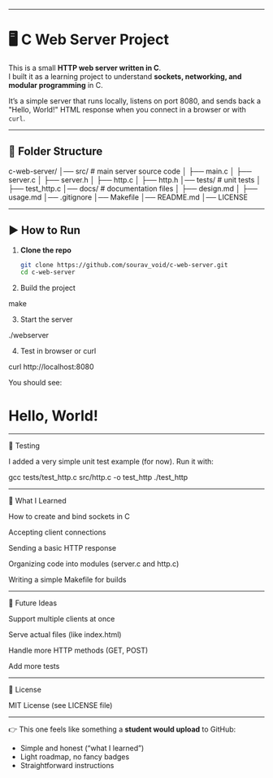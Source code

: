 
---

# 🖥️ C Web Server Project

This is a small **HTTP web server written in C**.  
I built it as a learning project to understand **sockets, networking, and modular programming** in C.  

It’s a simple server that runs locally, listens on port 8080, and sends back a "Hello, World!" HTML response when you connect in a browser or with `curl`.

---

## 📂 Folder Structure

c-web-server/ │── src/              # main server source code │   ├── main.c │   ├── server.c │   ├── server.h │   ├── http.c │   ├── http.h │── tests/            # unit tests │   ├── test_http.c │── docs/             # documentation files │   ├── design.md │   ├── usage.md │── .gitignore │── Makefile │── README.md │── LICENSE

---

## ▶️ How to Run

1. **Clone the repo**
   ```bash
   git clone https://github.com/sourav_void/c-web-server.git
   cd c-web-server

2. Build the project

make


3. Start the server

./webserver


4. Test in browser or curl

curl http://localhost:8080



You should see:

<html><body><h1>Hello, World!</h1></body></html>


---

🧪 Testing

I added a very simple unit test example (for now). Run it with:

gcc tests/test_http.c src/http.c -o test_http
./test_http


---

📖 What I Learned

How to create and bind sockets in C

Accepting client connections

Sending a basic HTTP response

Organizing code into modules (server.c and http.c)

Writing a simple Makefile for builds



---

🚀 Future Ideas

Support multiple clients at once

Serve actual files (like index.html)

Handle more HTTP methods (GET, POST)

Add more tests



---

📜 License

MIT License (see LICENSE file)

---

👉 This one feels like something a **student would upload** to GitHub:  
- Simple and honest (“what I learned”)  
- Light roadmap, no fancy badges  
- Straightforward instructions  

